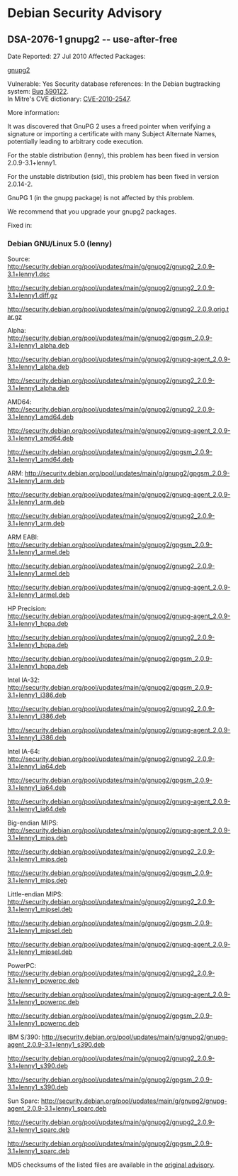 
Debian Security Advisory
========================


DSA-2076-1 gnupg2 -- use-after-free
-----------------------------------



Date Reported:
27 Jul 2010
Affected Packages:

[gnupg2](https://packages.debian.org/src:gnupg2)

Vulnerable:
Yes
Security database references:
In the Debian bugtracking system: [Bug 590122](https://bugs.debian.org/cgi-bin/bugreport.cgi?bug=590122).  
In Mitre's CVE dictionary: [CVE-2010-2547](https://security-tracker.debian.org/tracker/CVE-2010-2547).  

More information:

It was discovered that GnuPG 2 uses a freed pointer when verifying a
signature or importing a certificate with many Subject Alternate Names,
potentially leading to arbitrary code execution.


For the stable distribution (lenny), this problem has been fixed in
version 2.0.9-3.1+lenny1.


For the unstable distribution (sid), this problem has been fixed in
version 2.0.14-2.


GnuPG 1 (in the gnupg package) is not affected by this problem.


We recommend that you upgrade your gnupg2 packages.



Fixed in:

### Debian GNU/Linux 5.0 (lenny)



Source:
 <http://security.debian.org/pool/updates/main/g/gnupg2/gnupg2_2.0.9-3.1+lenny1.dsc>  

<http://security.debian.org/pool/updates/main/g/gnupg2/gnupg2_2.0.9-3.1+lenny1.diff.gz>  

<http://security.debian.org/pool/updates/main/g/gnupg2/gnupg2_2.0.9.orig.tar.gz>  

Alpha:
 <http://security.debian.org/pool/updates/main/g/gnupg2/gpgsm_2.0.9-3.1+lenny1_alpha.deb>  

<http://security.debian.org/pool/updates/main/g/gnupg2/gnupg-agent_2.0.9-3.1+lenny1_alpha.deb>  

<http://security.debian.org/pool/updates/main/g/gnupg2/gnupg2_2.0.9-3.1+lenny1_alpha.deb>  

AMD64:
 <http://security.debian.org/pool/updates/main/g/gnupg2/gnupg2_2.0.9-3.1+lenny1_amd64.deb>  

<http://security.debian.org/pool/updates/main/g/gnupg2/gnupg-agent_2.0.9-3.1+lenny1_amd64.deb>  

<http://security.debian.org/pool/updates/main/g/gnupg2/gpgsm_2.0.9-3.1+lenny1_amd64.deb>  

ARM:
 <http://security.debian.org/pool/updates/main/g/gnupg2/gpgsm_2.0.9-3.1+lenny1_arm.deb>  

<http://security.debian.org/pool/updates/main/g/gnupg2/gnupg-agent_2.0.9-3.1+lenny1_arm.deb>  

<http://security.debian.org/pool/updates/main/g/gnupg2/gnupg2_2.0.9-3.1+lenny1_arm.deb>  

ARM EABI:
 <http://security.debian.org/pool/updates/main/g/gnupg2/gpgsm_2.0.9-3.1+lenny1_armel.deb>  

<http://security.debian.org/pool/updates/main/g/gnupg2/gnupg2_2.0.9-3.1+lenny1_armel.deb>  

<http://security.debian.org/pool/updates/main/g/gnupg2/gnupg-agent_2.0.9-3.1+lenny1_armel.deb>  

HP Precision:
 <http://security.debian.org/pool/updates/main/g/gnupg2/gnupg-agent_2.0.9-3.1+lenny1_hppa.deb>  

<http://security.debian.org/pool/updates/main/g/gnupg2/gnupg2_2.0.9-3.1+lenny1_hppa.deb>  

<http://security.debian.org/pool/updates/main/g/gnupg2/gpgsm_2.0.9-3.1+lenny1_hppa.deb>  

Intel IA-32:
 <http://security.debian.org/pool/updates/main/g/gnupg2/gpgsm_2.0.9-3.1+lenny1_i386.deb>  

<http://security.debian.org/pool/updates/main/g/gnupg2/gnupg2_2.0.9-3.1+lenny1_i386.deb>  

<http://security.debian.org/pool/updates/main/g/gnupg2/gnupg-agent_2.0.9-3.1+lenny1_i386.deb>  

Intel IA-64:
 <http://security.debian.org/pool/updates/main/g/gnupg2/gnupg2_2.0.9-3.1+lenny1_ia64.deb>  

<http://security.debian.org/pool/updates/main/g/gnupg2/gpgsm_2.0.9-3.1+lenny1_ia64.deb>  

<http://security.debian.org/pool/updates/main/g/gnupg2/gnupg-agent_2.0.9-3.1+lenny1_ia64.deb>  

Big-endian MIPS:
 <http://security.debian.org/pool/updates/main/g/gnupg2/gnupg-agent_2.0.9-3.1+lenny1_mips.deb>  

<http://security.debian.org/pool/updates/main/g/gnupg2/gnupg2_2.0.9-3.1+lenny1_mips.deb>  

<http://security.debian.org/pool/updates/main/g/gnupg2/gpgsm_2.0.9-3.1+lenny1_mips.deb>  

Little-endian MIPS:
 <http://security.debian.org/pool/updates/main/g/gnupg2/gnupg2_2.0.9-3.1+lenny1_mipsel.deb>  

<http://security.debian.org/pool/updates/main/g/gnupg2/gpgsm_2.0.9-3.1+lenny1_mipsel.deb>  

<http://security.debian.org/pool/updates/main/g/gnupg2/gnupg-agent_2.0.9-3.1+lenny1_mipsel.deb>  

PowerPC:
 <http://security.debian.org/pool/updates/main/g/gnupg2/gnupg2_2.0.9-3.1+lenny1_powerpc.deb>  

<http://security.debian.org/pool/updates/main/g/gnupg2/gnupg-agent_2.0.9-3.1+lenny1_powerpc.deb>  

<http://security.debian.org/pool/updates/main/g/gnupg2/gpgsm_2.0.9-3.1+lenny1_powerpc.deb>  

IBM S/390:
 <http://security.debian.org/pool/updates/main/g/gnupg2/gnupg-agent_2.0.9-3.1+lenny1_s390.deb>  

<http://security.debian.org/pool/updates/main/g/gnupg2/gnupg2_2.0.9-3.1+lenny1_s390.deb>  

<http://security.debian.org/pool/updates/main/g/gnupg2/gpgsm_2.0.9-3.1+lenny1_s390.deb>  

Sun Sparc:
 <http://security.debian.org/pool/updates/main/g/gnupg2/gnupg-agent_2.0.9-3.1+lenny1_sparc.deb>  

<http://security.debian.org/pool/updates/main/g/gnupg2/gnupg2_2.0.9-3.1+lenny1_sparc.deb>  

<http://security.debian.org/pool/updates/main/g/gnupg2/gpgsm_2.0.9-3.1+lenny1_sparc.deb>  


MD5 checksums of the listed files are available in the [original advisory](https://lists.debian.org/debian-security-announce/2010/msg00121.html).





